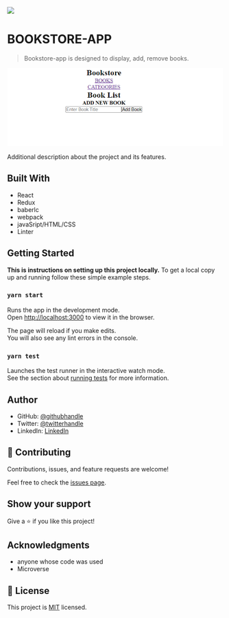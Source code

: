 ![](https://img.shields.io/badge/Microverse-blueviolet)

# BOOKSTORE-APP

> Bookstore-app is designed to display, add, remove books.

![screenshot](./app_screenshot.PNG)

Additional description about the project and its features.

## Built With

- React
- Redux
- baberlc
- webpack
- javaSript/HTML/CSS
- Linter

## Getting Started

**This is instructions on setting up this project locally.**
To get a local copy up and running follow these simple example steps.

### `yarn start`

Runs the app in the development mode.\
Open [http://localhost:3000](http://localhost:3000) to view it in the browser.

The page will reload if you make edits.\
You will also see any lint errors in the console.

### `yarn test`

Launches the test runner in the interactive watch mode.\
See the section about [running tests](https://facebook.github.io/create-react-app/docs/running-tests) for more information.

## Author

- GitHub: [@githubhandle](https://github.com/Mucyosoda)
- Twitter: [@twitterhandle](https://twitter.com/Mucyosoda)
- LinkedIn: [LinkedIn](https://linkedin.com/in/Mucyoclaude1)

## 🤝 Contributing

Contributions, issues, and feature requests are welcome!

Feel free to check the [issues page](../../issues/).

## Show your support

Give a ⭐️ if you like this project!

## Acknowledgments

- anyone whose code was used
- Microverse

## 📝 License

This project is [MIT](./MIT.md) licensed.